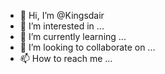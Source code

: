 - 👋 Hi, I’m @Kingsdair
- 👀 I’m interested in ...
- 🌱 I’m currently learning ...
- 💞️ I’m looking to collaborate on ...
- 📫 How to reach me ...

<!---
Kingsdair/Kingsdair is a ✨ special ✨ repository because its `README.md` (this file) appears on your GitHub profile.
You can click the Preview link to take a look at your changes.
--->
